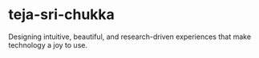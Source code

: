 # teja-sri-chukka
Designing intuitive, beautiful, and research-driven experiences that make technology a joy to use.
